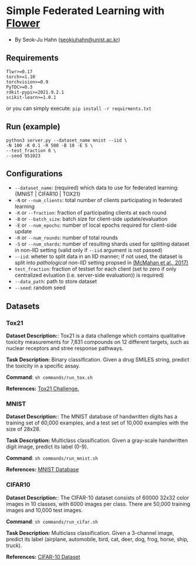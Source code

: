 # Simple Federated Learning with [Flower](http://flower.dev)
* By Seok-Ju Hahn (seokjuhahn@unist.ac.kr)
## Requirements
```
flwr>=0.17
torch>=1.10
torchvision>=0.9
PyTDC>=0.3
rdkit-pypi>=2021.9.2.1
scikit-learn>=1.0.1
```
or you can simply execute:
`pip install -r requirments.txt`
## Run (example)
```
python3 server.py --dataset_name mnist --iid \
-N 100 -K 0.1 -R 500 -B 10 -E 5 \
--test_fraction 0 \
--seed 951023
```
## Configurations
* `--dataset_name`: (required) which data to use for federated learning: {MNIST | CIFAR10 | TOX21}
* `-N` or `--num_clients`: total number of clients participating in federated learning
* `-K` or `--fraction`: fraction of participating clients at each round
* `-B` or `--batch_size`: batch size for client-side update/evaluation
* `-E` or `--num_epochs`: number of local epochs required for client-side update
* `-R` or `--num_rounds`: number of total rounds
* `-S` or `--num_shards`: number of resulting shards used for splitting dataset in non-IID setting (valid only if `--iid` argument is not passed)
* `--iid`: wheter to split data in an IID manner; if not used, the dataset is split into *pathological non-IID* setting propsed in [(McMahan et al., 2017)](https://arxiv.org/abs/1602.05629)
* `test_fraction`: fraction of testset for each client (set to zero if only centralized evluation (i.e. server-side evaluation)) is required)
* `--data_path`: path to store dataset
* `--seed`: random seed

## Datasets
### Tox21
**Dataset Description:**: Tox21 is a data challenge which contains qualitative toxicity measurements for 7,831 compounds on 12 different targets, such as nuclear receptors and stree response pathways.

**Task Description:** Binary classification. Given a drug SMILES string, predict the toxicity in a specific assay.

**Command**:  `sh commands/run_tox.sh`

**References:** [Tox21 Challenge.](https://www.frontiersin.org/research-topics/2954/tox21-challenge-to-build-predictive-models-of-nuclear-receptor-and-stress-response-pathways-as-media)


### MNIST
**Dataset Description:**: The MNIST database of handwritten digits has a training set of 60,000 examples, and a test set of 10,000 examples with the size of 28x28.

**Task Description:** Multiclass classification. Given a gray-scale handwritten digit image, predict its label (0-9). 

**Command**:  `sh commands/run_mnist.sh`

**References:** [MNIST Database](http://yann.lecun.com/exdb/mnist/)


### CIFAR10
**Dataset Description:**: The CIFAR-10 dataset consists of 60000 32x32 color images in 10 classes, with 6000 images per class. There are 50,000 training images and 10,000 test images.

**Command**:  `sh commands/run_cifar.sh`

**Task Description:** Multiclass classification. Given a 3-channel image, predict its label (airplane, automobile, bird, cat, deer, dog, frog, horse, ship, truck). 

**References:** [CIFAR-10 Dataset](https://www.cs.toronto.edu/~kriz/cifar.html)
